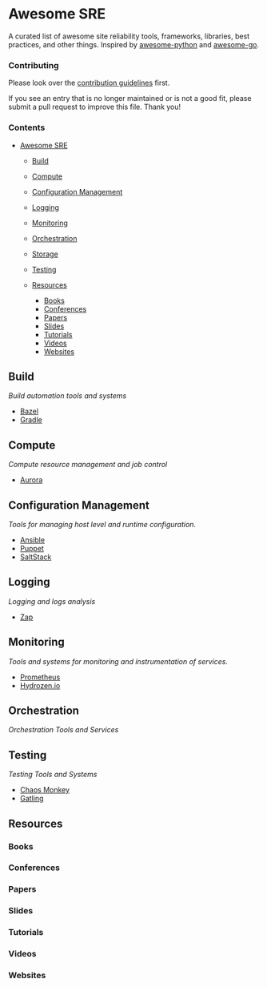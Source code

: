 # Awesome SRE

A curated list of awesome site reliability tools, frameworks, libraries, best practices, and other things. Inspired by [awesome-python](https://github.com/vinta/awesome-python) and [awesome-go](https://github.com/avelino/awesome-go).

### Contributing

Please look over the [contribution guidelines](https://github.com/awesome-sre/awesome-sre/blob/master/CONTRIBUTING.md) first.

If you see an entry that is no longer maintained or is not a good fit, please submit a pull request to improve this file. Thank you!

### Contents

- [Awesome SRE](#awesome-sre)
    - [Build](#build)
    - [Compute](#compute)
    - [Configuration Management](#configuration-management)
    - [Logging](#logging)
    - [Monitoring](#monitoring)
    - [Orchestration](#orchestration)
    - [Storage](#storage)
    - [Testing](#testing)

    - [Resources](#resources)
        - [Books](#books)
        - [Conferences](#conferences)
        - [Papers](#papers)
        - [Slides](#slides)
        - [Tutorials](#tutorials)
        - [Videos](#videos)
        - [Websites](#websites)

## Build

*Build automation tools and systems*

* [Bazel](https://bazel.io)
* [Gradle](https://gradle.org)

## Compute

*Compute resource management and job control*

* [Aurora](http://aurora.apache.org)

## Configuration Management

*Tools for managing host level and runtime configuration.*

* [Ansible](https://www.ansible.com)
* [Puppet](https://puppet.com)
* [SaltStack](https://saltstack.com)

## Logging

*Logging and logs analysis*

* [Zap](https://github.com/uber-go/zap)

## Monitoring

*Tools and systems for monitoring and instrumentation of services.*

* [Prometheus](https://prometheus.io)
* [Hydrozen.io](https://hydrozen.io)


## Orchestration

*Orchestration Tools and Services*

## Testing

*Testing Tools and Systems*

* [Chaos Monkey](https://github.com/Netflix/SimianArmy)
* [Gatling](https://gatling.io)

## Resources

### Books

### Conferences

### Papers

### Slides

### Tutorials

### Videos

### Websites
